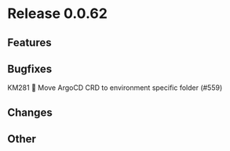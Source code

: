 # Release 0.0.62

## Features

## Bugfixes
KM281 🐛 Move ArgoCD CRD to environment specific folder (#559)

## Changes

## Other
